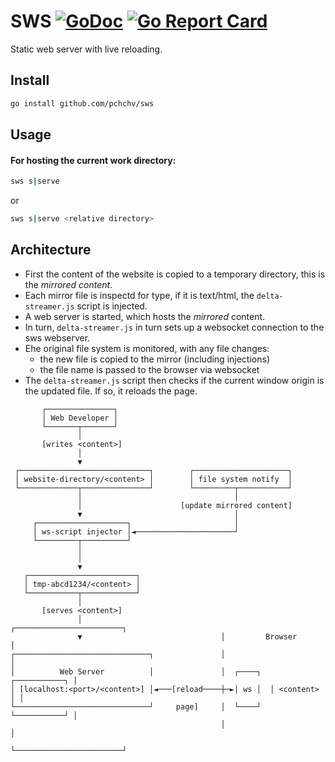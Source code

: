 # SWS [![GoDoc](https://godoc.org/github.com/pchchv/sws?status.svg)](https://godoc.org/github.com/pchchv/sws) [![Go Report Card](https://goreportcard.com/badge/github.com/pchchv/sws)](https://goreportcard.com/report/github.com/pchchv/sws)

Static web server with live reloading.

## Install

```sh
go install github.com/pchchv/sws
```

## Usage

#### For hosting the current work directory:

```sh
sws s|serve
```

or 

```sh
sws s|serve <relative directory>
```

## Architecture
* First the content of the website is copied to a temporary directory, this is the _mirrored content_.
* Each mirror file is inspectd for type, if it is text/html, the `delta-streamer.js` script is injected.
* A web server is started, which hosts the _mirrored_ content.
* In turn, `delta-streamer.js` in turn sets up a websocket connection to the sws webserver.
* Еhe original file system is monitored, with any file changes:
  + the new file is copied to the mirror (including injections)
  + the file name is passed to the browser via websocket
* The `delta-streamer.js` script then checks if the current window origin is the updated file. If so, it reloads the page.
```
       ┌───────────────┐                                                 
       │ Web Developer │                                                 
       └───────┬───────┘                                                 
               │                                                         
       [writes <content>]                                                
               │                                                         
               ▼                                                         
 ┌─────────────────────────────┐        ┌─────────────────────┐          
 │ website-directory/<content> │        │ file system notify  │          
 └─────────────┬───────────────┘        └─────────┬───────────┘          
               │                                  │                      
               │                      [update mirrored content]          
               ▼                                  │                      
     ┌────────────────────┐                       │                      
     │ ws-script injector │◄──────────────────────┘                      
     └─────────┬──────────┘                                              
               │                                                         
               │                                                         
               ▼                                                         
   ┌────────────────────────┐                                            
   │ tmp-abcd1234/<content> │                                            
   └───────────┬────────────┘                                            
               │                                                         
       [serves <content>]                                                
               │                               ┌────────────────────────┐
               ▼                               │         Browser        │
┌──────────────────────────────┐               │                        │
│          Web Server          │               │  ┌────┐  ┌───────────┐ │
│ [localhost:<port>/<content>] │◄───[reload────┼─►│ ws │  │ <content> │ │
└──────────────────────────────┘     page]     │  └────┘  └───────────┘ │
                                               │                        │
                                               └────────────────────────┘
```
